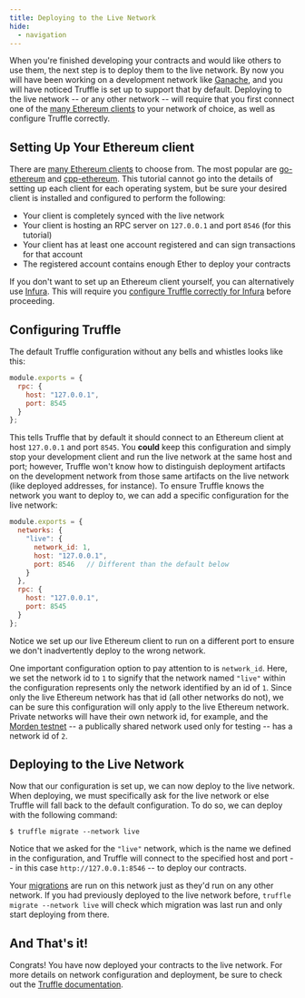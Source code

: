 ```yaml
---
title: Deploying to the Live Network
hide:
  - navigation
---
```


When you're finished developing your contracts and would like others to use them, the next step is to deploy them to the live network. By now you will have been working on a development network like [Ganache](/ganache), and you will have noticed Truffle is set up to support that by default. Deploying to the live network -- or any other network -- will require that you first connect one of the [many Ethereum clients](https://ethdocs.org/en/latest/ethereum-clients/) to your network of choice, as well as configure Truffle correctly.

## Setting Up Your Ethereum client

There are [many Ethereum clients](https://ethdocs.org/en/latest/ethereum-clients/) to choose from. The most popular are [go-ethereum](https://github.com/ethereum/go-ethereum) and [cpp-ethereum](https://github.com/ethereum/cpp-ethereum). This tutorial cannot go into the details of setting up each client for each operating system, but be sure your desired client is installed and configured to perform the following:

* Your client is completely synced with the live network
* Your client is hosting an RPC server on `127.0.0.1` and port `8546` (for this tutorial)
* Your client has at least one account registered and can sign transactions for that account
* The registered account contains enough Ether to deploy your contracts

If you don't want to set up an Ethereum client yourself, you can alternatively use [Infura](https://infura.io/?&utm_source=truffle&utm_medium=referral&utm_campaign=tutorials&utm_content=truffleinfuraguide). This will require you [configure Truffle correctly for Infura](/tutorials/using-infura-custom-provider) before proceeding.

## Configuring Truffle

The default Truffle configuration without any bells and whistles looks like this:

```javascript
module.exports = {
  rpc: {
    host: "127.0.0.1",
    port: 8545
  }
};
```

This tells Truffle that by default it should connect to an Ethereum client at host `127.0.0.1` and port `8545`. You **could** keep this configuration and simply stop your development client and run the live network at the same host and port; however, Truffle won't know how to distinguish deployment artifacts on the development network from those same artifacts on the live network (like deployed addresses, for instance). To ensure Truffle knows the network you want to deploy to, we can add a specific configuration for the live network:

```javascript
module.exports = {
  networks: {
    "live": {
      network_id: 1,
      host: "127.0.0.1",
      port: 8546   // Different than the default below
    }
  },
  rpc: {
    host: "127.0.0.1",
    port: 8545
  }
};
```

Notice we set up our live Ethereum client to run on a different port to ensure we don't inadvertently deploy to the wrong network.

One important configuration option to pay attention to is `network_id`. Here, we set the network id to `1` to signify that the  network named `"live"` within the configuration represents only the network identified by an id of `1`. Since only the live Ethereum network has that id (all other networks do not), we can be sure this configuration will only apply to the live Ethereum network. Private networks will have their own network id, for example, and the [Morden testnet](https://github.com/ethereum/wiki/wiki/Morden) -- a publically shared network used only for testing -- has a network id of `2`.

## Deploying to the Live Network

Now that our configuration is set up, we can now deploy to the live network. When deploying, we must specifically ask for the live network or else Truffle will fall back to the default configuration. To do so, we can deploy with the following command:

```shell
$ truffle migrate --network live
```

Notice that we asked for the `"live"` network, which is the name we defined in the configuration, and Truffle will connect to the specified host and port -- in this case `http://127.0.0.1:8546` -- to deploy our contracts.

Your [migrations](https://trufflesuite.com/docs/getting_started/migrations) are run on this network just as they'd run on any other network. If you had previously deployed to the live network before, `truffle migrate --network live` will check which migration was last run and only start deploying from there.

## And That's it!

Congrats! You have now deployed your contracts to the live network. For more details on network configuration and deployment, be sure to check out the [Truffle documentation](/docs).
